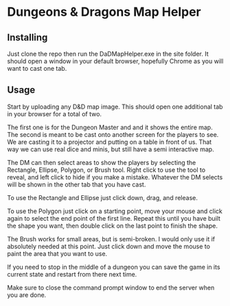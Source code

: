 # Dungeons & Dragons Map Helper

## Installing

Just clone the repo then run the DaDMapHelper.exe in the site folder. It should open a window in your default browser, hopefully Chrome as you will want to cast one tab.

## Usage

Start by uploading any D&D map image. This should open one additional tab in your browser for a total of two.

The first one is for the Dungeon Master and and it shows the entire map. The second is meant to be cast onto another screen for the players to see. We are casting it to a projector and putting on a table in front of us. That way we can use real dice and minis, but still have a semi interactive map.

The DM can then select areas to show the players by selecting the Rectangle, Ellipse, Polygon, or Brush tool. Right click to use the tool to reveal, and left click to hide if you make a mistake. Whatever the DM selects will be shown in the other tab that you have cast.

To use the Rectangle and Ellipse just click down, drag, and release.

To use the Polygon just click on a starting point, move your mouse and click again to select the end point of the first line. Repeat this until you have built the shape you want, then double click on the last point to finish the shape.

The Brush works for small areas, but is semi-broken. I would only use it if absolutely needed at this point. Just click down and move the mouse to paint the area that you want to use. 

If you need to stop in the middle of a dungeon you can save the game in its current state and restart from there next time.

Make sure to close the command prompt window to end the server when you are done.
